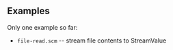Examples
--------
Only one example so far:

* `file-read.scm` -- stream file contents to StreamValue
